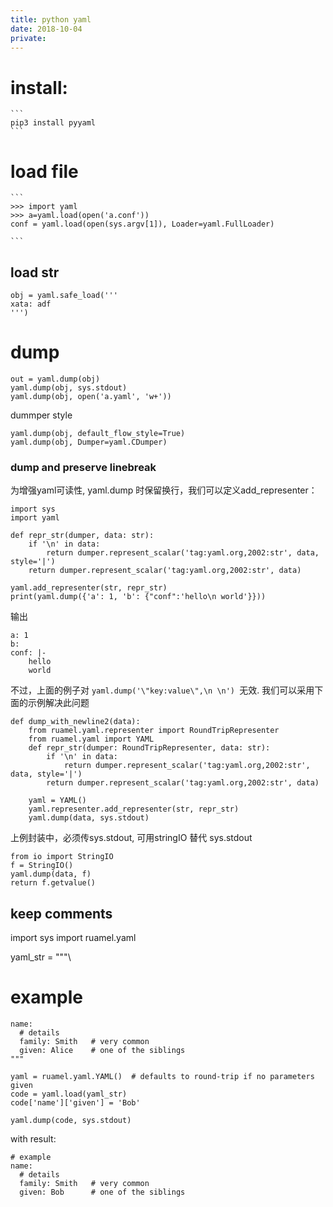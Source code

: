 ```yaml
---
title: python yaml
date: 2018-10-04
private:
---
```

# install:
    ```
    pip3 install pyyaml
    ```

# load file
    ```
    >>> import yaml
    >>> a=yaml.load(open('a.conf'))
    conf = yaml.load(open(sys.argv[1]), Loader=yaml.FullLoader)

    ```

## load str
    obj = yaml.safe_load('''
    xata: adf
    ''')


# dump

    out = yaml.dump(obj)
    yaml.dump(obj, sys.stdout)
    yaml.dump(obj, open('a.yaml', 'w+'))

dummper style

    yaml.dump(obj, default_flow_style=True)
    yaml.dump(obj, Dumper=yaml.CDumper)


### dump and preserve linebreak
为增强yaml可读性, yaml.dump 时保留换行，我们可以定义add_representer：

    import sys
    import yaml 

    def repr_str(dumper, data: str):
        if '\n' in data:
            return dumper.represent_scalar('tag:yaml.org,2002:str', data, style='|')
        return dumper.represent_scalar('tag:yaml.org,2002:str', data)

    yaml.add_representer(str, repr_str)
    print(yaml.dump({'a': 1, 'b': {"conf":'hello\n world'}}))

输出

    a: 1
    b:
    conf: |-
        hello
        world

不过，上面的例子对 `yaml.dump('\"key:value\",\n \n') `无效. 我们可以采用下面的示例解决此问题

    def dump_with_newline2(data):
        from ruamel.yaml.representer import RoundTripRepresenter
        from ruamel.yaml import YAML
        def repr_str(dumper: RoundTripRepresenter, data: str):
            if '\n' in data:
                return dumper.represent_scalar('tag:yaml.org,2002:str', data, style='|')
            return dumper.represent_scalar('tag:yaml.org,2002:str', data)

        yaml = YAML()
        yaml.representer.add_representer(str, repr_str)
        yaml.dump(data, sys.stdout)

上例封装中，必须传sys.stdout, 可用stringIO 替代 sys.stdout

    from io import StringIO
    f = StringIO()
    yaml.dump(data, f)
    return f.getvalue()


## keep comments
import sys
import ruamel.yaml

yaml_str = """\
# example
    name:
      # details
      family: Smith   # very common
      given: Alice    # one of the siblings
    """

    yaml = ruamel.yaml.YAML()  # defaults to round-trip if no parameters given
    code = yaml.load(yaml_str)
    code['name']['given'] = 'Bob'

    yaml.dump(code, sys.stdout)

with result:

    # example
    name:
      # details
      family: Smith   # very common
      given: Bob      # one of the siblings